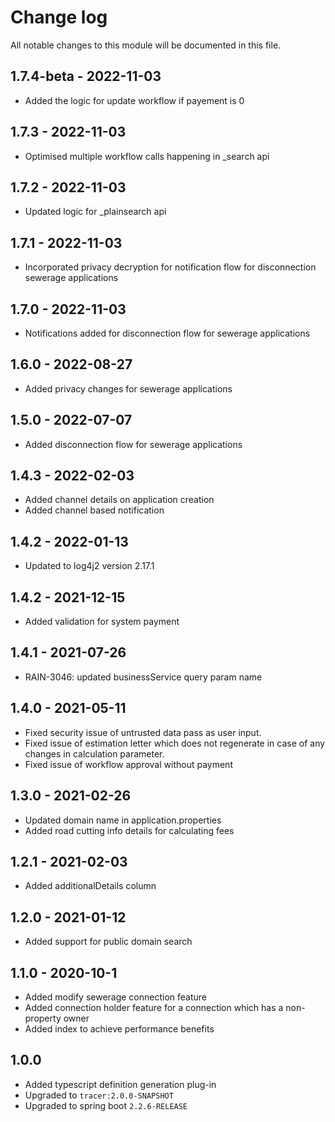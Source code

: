 # Change log

All notable changes to this module will be documented in this file.

## 1.7.4-beta - 2022-11-03

- Added the logic for update workflow if payement is 0

## 1.7.3 - 2022-11-03

- Optimised multiple workflow calls happening in _search api

## 1.7.2 - 2022-11-03

- Updated logic for _plainsearch api

## 1.7.1 - 2022-11-03

- Incorporated privacy decryption for notification flow for disconnection sewerage applications

## 1.7.0 - 2022-11-03

- Notifications added for disconnection flow for sewerage applications

## 1.6.0 - 2022-08-27

- Added privacy changes for sewerage applications

## 1.5.0 - 2022-07-07

- Added disconnection flow for sewerage applications

## 1.4.3 - 2022-02-03

- Added channel details on application creation
- Added channel based notification

## 1.4.2 - 2022-01-13

- Updated to log4j2 version 2.17.1

## 1.4.2 - 2021-12-15

- Added validation for system payment

## 1.4.1 - 2021-07-26

- RAIN-3046: updated businessService query param name

## 1.4.0 - 2021-05-11

- Fixed security issue of untrusted data pass as user input.
- Fixed issue of estimation letter which does not regenerate in case of any changes in calculation parameter.
- Fixed issue of workflow approval without payment

## 1.3.0 - 2021-02-26
- Updated domain name in application.properties
- Added road cutting info details for calculating fees

## 1.2.1 - 2021-02-03
- Added additionalDetails column

## 1.2.0 - 2021-01-12
- Added support for public domain search

## 1.1.0 - 2020-10-1
- Added modify sewerage connection feature
- Added connection holder feature for a connection which has a non-property owner
- Added index to achieve performance benefits


## 1.0.0
- Added typescript definition generation plug-in
- Upgraded to `tracer:2.0.0-SNAPSHOT`
- Upgraded to spring boot `2.2.6-RELEASE`
